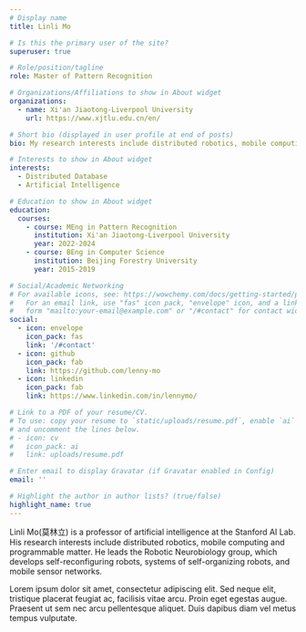```yaml
---
# Display name
title: Linli Mo

# Is this the primary user of the site?
superuser: true

# Role/position/tagline
role: Master of Pattern Recognition

# Organizations/Affiliations to show in About widget
organizations:
  - name: Xi'an Jiaotong-Liverpool University
    url: https://www.xjtlu.edu.cn/en/

# Short bio (displayed in user profile at end of posts)
bio: My research interests include distributed robotics, mobile computing and programmable matter.

# Interests to show in About widget
interests:
  - Distributed Database
  - Artificial Intelligence

# Education to show in About widget
education:
  courses:
    - course: MEng in Pattern Recognition
      institution: Xi'an Jiaotong-Liverpool University
      year: 2022-2024
    - course: BEng in Computer Science
      institution: Beijing Forestry University
      year: 2015-2019

# Social/Academic Networking
# For available icons, see: https://wowchemy.com/docs/getting-started/page-builder/#icons
#   For an email link, use "fas" icon pack, "envelope" icon, and a link in the
#   form "mailto:your-email@example.com" or "/#contact" for contact widget.
social:
  - icon: envelope
    icon_pack: fas
    link: '/#contact'
  - icon: github
    icon_pack: fab
    link: https://github.com/lenny-mo
  - icon: linkedin
    icon_pack: fab
    link: https://www.linkedin.com/in/lennymo/

# Link to a PDF of your resume/CV.
# To use: copy your resume to `static/uploads/resume.pdf`, enable `ai` icons in `params.toml`,
# and uncomment the lines below.
# - icon: cv
#   icon_pack: ai
#   link: uploads/resume.pdf

# Enter email to display Gravatar (if Gravatar enabled in Config)
email: ''

# Highlight the author in author lists? (true/false)
highlight_name: true
---
```


Linli Mo(莫林立) is a professor of artificial intelligence at the Stanford AI Lab. His research interests include distributed robotics, mobile computing and programmable matter. He leads the Robotic Neurobiology group, which develops self-reconfiguring robots, systems of self-organizing robots, and mobile sensor networks.

Lorem ipsum dolor sit amet, consectetur adipiscing elit. Sed neque elit, tristique placerat feugiat ac, facilisis vitae arcu. Proin eget egestas augue. Praesent ut sem nec arcu pellentesque aliquet. Duis dapibus diam vel metus tempus vulputate.

